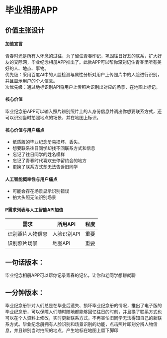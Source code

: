# 毕业相册APP
## 价值主张设计
#### 加值宣言 
青春时光是所有人怀念的过往，为了留住青春印记，巩固往日好友的联系，扩大好友的交际网，毕业纪念相册APP推出了。此款APP可以帮你深刻记住青春里所有美好的人、地点、事物。<br>
优先级：采用百度AI中的人脸检测与属性分析对用户上传照片中的人脸进行识别，并且显示用户的个人信息。<br>
次优先级：通过地标识别API将用户上传照片识别出对应的场景，在地图上标记。<br>


#### 核心价值 
毕业纪念册APP可以输入照片辨别照片上的人身份信息并调出你想要联系方式，还可以识别当时拍照地点的场景，并在地图上标识。

#### 核心价值与用户痛点 
* 纸质版的毕业纪念册易损坏、丢失。
* 想要联系往日同学却找不回联系方式和信息
* 忘记了往日同学的姓名模样
* 忘记了青春时代喜欢去停留约会的地方
* 更换了联系方式却无法告诉旧同学

#### 人工智能概率性与用户痛点 
* 可能会存在场景显示识别错误
* 拍大头照无法识别场景

#### P需求列表与人工智能API加值 
| 需求 | 所用API | 程度 |
| -------- | --------- | ---------|
| 识别照片人物信息 | 人脸识别API | 重要 |
| 识别照片场景 | 地图API | 重要 |

## 一句话版本：
毕业纪念相册APP可以帮你记录青春的记忆，让你和老同学想聊就聊

## 一分钟版本：
毕业纪念册针对人们总是在毕业后遗失、损坏毕业纪念册的情况，推出了电子版的毕业纪念册，可以保障人们随时随地都能够回忆往日的时刻，并且换了联系方式也可以在个人资料上修改，实时更新联系方式，不再害怕旧同学无法得知自己的新联系方式。毕业纪念册拥有人脸识别和场景识别的功能，点击照片即刻分辨人物信息，并且辨别当时拍照的地点，产生地标在地图上留下脚印
